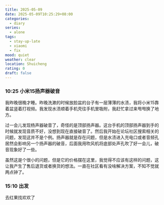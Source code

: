```yaml
---
title: 2025-05-09
date: 2025-05-09T10:25:29+08:00
categories:
  - diary
series:
  - alone
tags:
  - stay-up-late
  - xiaomi
  - fix
mood: quiet
weather: clear
location: Shuicheng
rating: 0
draft: false
---
```


### 10:25 小米15扬声器破音

我昨晚很晚才睡。昨晚洗漱的时候放脸盆的台子有一层薄薄的水渍，我将小米15靠着盆竖着打视频。我发现水渍顺着手机壳往手机里吸附，我赶忙拿过来甩甩换了地方。

过一会儿发现杨声器破音了，奇怪的是顶部扬声器。这台手机的顶部扬声器到手的时候就发现音质不好，没想到现在直接破音了。然后我开始在论坛社区搜索相关的问题，发现这并不是个例。扬声器就是存在问题，但是水渍进入充电口或者音频孔居然会影响另一个扬声器的破音，后面我用吹风机将底部处声孔吹了好一会儿，破音现象好了一些。

虽然这是个很小的问题，但是它的价格摆在这里，我觉得不应该有这样的问题，这让我产生了售后退货或者换货的想法。一直在社区看有没啥解决方案，不知不觉就两点钟了。

### 15:10 出发

去红果找欢欢了
